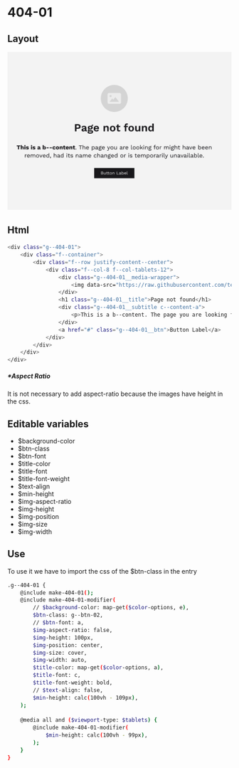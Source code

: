 # 404-01

## Layout

![alt text][404-01]

[404-01]: /src/img/global-components/404/404-01.png

## Html

```sh
<div class="g--404-01">
    <div class="f--container">
        <div class="f--row justify-content--center">
            <div class="f--col-8 f--col-tablets-12">
                <div class="g--404-01__media-wrapper">
                    <img data-src="https://raw.githubusercontent.com/team-thunderfoot/ui/main/src/img/global-components/card/card-img-placeholder.png" src="/src/img/global-components/placeholder.jpg" alt="alt text" class="g--404-01__media-wrapper__media g--lazy-01">
                </div>
                <h1 class="g--404-01__title">Page not found</h1>
                <div class="g--404-01__subtitle c--content-a">
                    <p>This is a b--content. The page you are looking for might have been removed, had its name changed or is temporarily unavailable.</p>
                </div>
                <a href="#" class="g--404-01__btn">Button Label</a>
            </div>
        </div>
    </div>
</div>
```

##### \*Aspect Ratio

It is not necessary to add aspect-ratio because the images have height in the css.

## Editable variables

- $background-color
- $btn-class
- $btn-font
- $title-color
- $title-font
- $title-font-weight
- $text-align
- $min-height
- $img-aspect-ratio
- $img-height
- $img-position
- $img-size
- $img-width

## Use

To use it we have to import the css of the $btn-class in the entry

```sh
.g--404-01 {
    @include make-404-01();
    @include make-404-01-modifier(
        // $background-color: map-get($color-options, e),
        $btn-class: g--btn-02,
        // $btn-font: a,
        $img-aspect-ratio: false,
        $img-height: 100px,
        $img-position: center,
        $img-size: cover,
        $img-width: auto,
        $title-color: map-get($color-options, a),
        $title-font: c,
        $title-font-weight: bold,
        // $text-align: false,
        $min-height: calc(100vh - 109px),
    );

    @media all and ($viewport-type: $tablets) {
        @include make-404-01-modifier(
            $min-height: calc(100vh - 99px),
        );
    }
}
```
